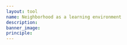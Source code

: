 ```yaml
---
layout: tool
name: Neighborhood as a learning environment
description:
banner_image:
principle:
---
```


